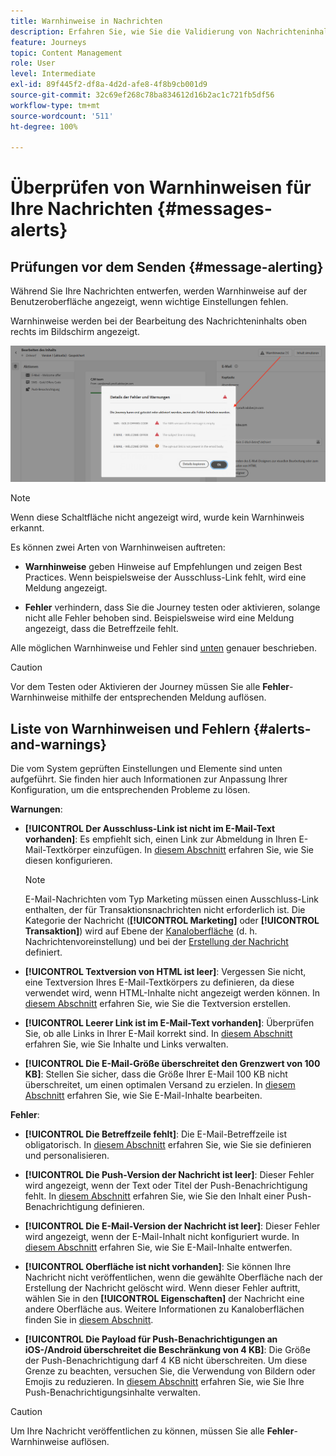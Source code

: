 ```yaml
---
title: Warnhinweise in Nachrichten
description: Erfahren Sie, wie Sie die Validierung von Nachrichteninhalten überprüfen und Fehler beheben können
feature: Journeys
topic: Content Management
role: User
level: Intermediate
exl-id: 89f445f2-df8a-4d2d-afe8-4f8b9cb001d9
source-git-commit: 32c69ef268c78ba834612d16b2ac1c721fb5df56
workflow-type: tm+mt
source-wordcount: '511'
ht-degree: 100%

---
```


# Überprüfen von Warnhinweisen für Ihre Nachrichten {#messages-alerts}

## Prüfungen vor dem Senden {#message-alerting}

Während Sie Ihre Nachrichten entwerfen, werden Warnhinweise auf der Benutzeroberfläche angezeigt, wenn wichtige Einstellungen fehlen.

Warnhinweise werden bei der Bearbeitung des Nachrichteninhalts oben rechts im Bildschirm angezeigt.

![](assets/alerts-details.png)

>[!NOTE]
>
>Wenn diese Schaltfläche nicht angezeigt wird, wurde kein Warnhinweis erkannt.

Es können zwei Arten von Warnhinweisen auftreten:

* **Warnhinweise** geben Hinweise auf Empfehlungen und zeigen Best Practices. Wenn beispielsweise der Ausschluss-Link fehlt, wird eine Meldung angezeigt.

* **Fehler** verhindern, dass Sie die Journey testen oder aktivieren, solange nicht alle Fehler behoben sind. Beispielsweise wird eine Meldung angezeigt, dass die Betreffzeile fehlt.

Alle möglichen Warnhinweise und Fehler sind [unten](#alerts-and-warnings) genauer beschrieben.

>[!CAUTION]
>
> Vor dem Testen oder Aktivieren der Journey müssen Sie alle **Fehler**-Warnhinweise mithilfe der entsprechenden Meldung auflösen.

## Liste von Warnhinweisen und Fehlern {#alerts-and-warnings}

Die vom System geprüften Einstellungen und Elemente sind unten aufgeführt. Sie finden hier auch Informationen zur Anpassung Ihrer Konfiguration, um die entsprechenden Probleme zu lösen.

**Warnungen**:

* **[!UICONTROL Der Ausschluss-Link ist nicht im E-Mail-Text vorhanden]**: Es empfiehlt sich, einen Link zur Abmeldung in Ihren E-Mail-Textkörper einzufügen. In [diesem Abschnitt](../privacy/opt-out.md#opt-out-management) erfahren Sie, wie Sie diesen konfigurieren.

   >[!NOTE]
   >
   >E-Mail-Nachrichten vom Typ Marketing müssen einen Ausschluss-Link enthalten, der für Transaktionsnachrichten nicht erforderlich ist. Die Kategorie der Nachricht (**[!UICONTROL Marketing]** oder **[!UICONTROL Transaktion]**) wird auf Ebene der [Kanaloberfläche](../configuration/channel-surfaces.md#email-type) (d. h. Nachrichtenvoreinstellung) und bei der [Erstellung der Nachricht](get-started-content.md#create-new-message) definiert.

* **[!UICONTROL Textversion von HTML ist leer]**: Vergessen Sie nicht, eine Textversion Ihres E-Mail-Textkörpers zu definieren, da diese verwendet wird, wenn HTML-Inhalte nicht angezeigt werden können. In [diesem Abschnitt](../design/text-version-email.md) erfahren Sie, wie Sie die Textversion erstellen.

* **[!UICONTROL Leerer Link ist im E-Mail-Text vorhanden]**: Überprüfen Sie, ob alle Links in Ihrer E-Mail korrekt sind. In [diesem Abschnitt](../design/create-email-content.md) erfahren Sie, wie Sie Inhalte und Links verwalten.

* **[!UICONTROL Die E-Mail-Größe überschreitet den Grenzwert von 100 KB]**: Stellen Sie sicher, dass die Größe Ihrer E-Mail 100 KB nicht überschreitet, um einen optimalen Versand zu erzielen. In [diesem Abschnitt](../design/create-email-content.md) erfahren Sie, wie Sie E-Mail-Inhalte bearbeiten.

**Fehler**:

* **[!UICONTROL Die Betreffzeile fehlt]**: Die E-Mail-Betreffzeile ist obligatorisch. In [diesem Abschnitt](create-email.md) erfahren Sie, wie Sie sie definieren und personalisieren.

   <!--HTML is empty when Amp HTML is present-->

* **[!UICONTROL Die Push-Version der Nachricht ist leer]**: Dieser Fehler wird angezeigt, wenn der Text oder Titel der Push-Benachrichtigung fehlt. In [diesem Abschnitt](create-push.md) erfahren Sie, wie Sie den Inhalt einer Push-Benachrichtigung definieren.

* **[!UICONTROL Die E-Mail-Version der Nachricht ist leer]**: Dieser Fehler wird angezeigt, wenn der E-Mail-Inhalt nicht konfiguriert wurde. In [diesem Abschnitt](../design/design-emails.md) erfahren Sie, wie Sie E-Mail-Inhalte entwerfen.

* **[!UICONTROL Oberfläche ist nicht vorhanden]**: Sie können Ihre Nachricht nicht veröffentlichen, wenn die gewählte Oberfläche nach der Erstellung der Nachricht gelöscht wird. Wenn dieser Fehler auftritt, wählen Sie in den **[!UICONTROL Eigenschaften]** der Nachricht eine andere Oberfläche aus. Weitere Informationen zu Kanaloberflächen finden Sie in [diesem Abschnitt](../configuration/channel-surfaces.md).

* **[!UICONTROL Die Payload für Push-Benachrichtigungen an iOS-/Android überschreitet die Beschränkung von 4 KB]**: Die Größe der Push-Benachrichtigung darf 4 KB nicht überschreiten. Um diese Grenze zu beachten, versuchen Sie, die Verwendung von Bildern oder Emojis zu reduzieren. In [diesem Abschnitt](create-push.md) erfahren Sie, wie Sie Ihre Push-Benachrichtigungsinhalte verwalten.

>[!CAUTION]
>
> Um Ihre Nachricht veröffentlichen zu können, müssen Sie alle **Fehler**-Warnhinweise auflösen.

<!--Other issues can stop publication such as:
* The push notification title is empty-->
